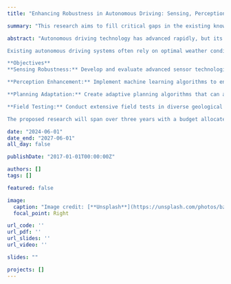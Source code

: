 ```yaml
---
title: "Enhancing Robustness in Autonomous Driving: Sensing, Perception, and Planning Under Adverse Geological Conditions"

summary: "This research aims to fill critical gaps in the existing knowledge base surrounding autonomous driving technologies under challenging geological conditions."

abstract: "Autonomous driving technology has advanced rapidly, but its reliability is still challenged by adverse geological conditions such as heavy rain, snow, fog, and rough terrains. These conditions can significantly hinder the effectiveness of sensing, perception, and planning algorithms, which are crucial for safe navigation. This research aims to investigate and enhance the robustness of autonomous driving systems under these challenging environments.

Existing autonomous driving systems often rely on optimal weather conditions for accurate functioning. However, geological variability can lead to performance degradation. Previous studies have shown the potential for machine learning and sensor fusion to mitigate these challenges, but comprehensive approaches combining these elements in real-world scenarios remain limited.

**Objectives**
**Sensing Robustness:** Develop and evaluate advanced sensor technologies and fusion techniques to improve data collection in adverse conditions.

**Perception Enhancement:** Implement machine learning algorithms to enhance object detection and classification, ensuring accurate perception despite degraded sensor data.

**Planning Adaptation:** Create adaptive planning algorithms that can adjust driving strategies based on real-time environmental assessments and sensor inputs.

**Field Testing:** Conduct extensive field tests in diverse geological conditions to validate the proposed methods and algorithms.

The proposed research will span over three years with a budget allocated for equipment, personnel, and field testing. A detailed budget breakdown and timeline will be provided upon request."

date: "2024-06-01"
date_end: "2027-06-01"
all_day: false

publishDate: "2017-01-01T00:00:00Z"

authors: []
tags: []

featured: false

image:
  caption: "Image credit: [**Unsplash**](https://unsplash.com/photos/bzdhc5b3Bxs)"
  focal_point: Right

url_code: ''
url_pdf: ''
url_slides: ''
url_video: ''

slides: ""

projects: []
---
```

